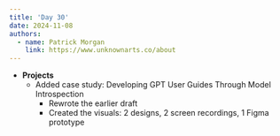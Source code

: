 ```yaml
---
title: 'Day 30'
date: 2024-11-08
authors:
  - name: Patrick Morgan
    link: https://www.unknownarts.co/about
---
```


- __Projects__
    - Added case study: Developing GPT User Guides Through Model Introspection
        - Rewrote the earlier draft
        - Created the visuals: 2 designs, 2 screen recordings, 1 Figma prototype
